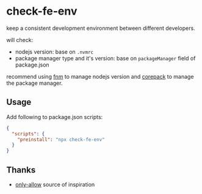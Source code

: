 # check-fe-env

keep a consistent development environment between different developers.

will check:

- nodejs version: base on `.nvmrc`
- package manager type and it's version: base on `packageManager` field of package.json

recommend using [fnm](https://github.com/Schniz/fnm) to manage nodejs version and [corepack](https://nodejs.org/api/corepack.html) to manage the package manager.

## Usage

Add following to package.json scripts:

```json
{
  "scripts": {
    "preinstall": "npx check-fe-env"
  }
}
```

## Thanks

- [only-allow](https://github.com/pnpm/only-allow) source of inspiration
